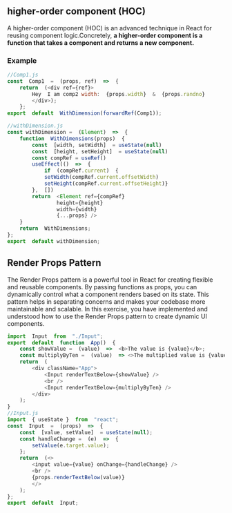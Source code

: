 ## higher-order component (HOC)
A higher-order component (HOC) is an advanced technique in React for reusing component logic.Concretely, **a higher-order component is a function that takes a component and returns a new component.**

### Example
```javascript
//Comp1.js
const  Comp1  =  (props, ref)  =>  {
	return  (<div ref={ref}>
		Hey  I am comp2 width:  {props.width}  &  {props.randno}
		</div>);
	};
export  default  WithDimension(forwardRef(Comp1));

//withDimension.js
const withDimension =  (Element)  =>  {
	function  WithDimensions(props)  {
		const  [width, setWidth]  = useState(null)
		const  [height, setHeight]  = useState(null)
		const compRef = useRef()
		useEffect(()  =>  {
			if  (compRef.current)  {
			setWidth(compRef.current.offsetWidth)
			setHeight(compRef.current.offsetHeight)}
		},  [])
		return  <Element ref={compRef} 
				height={height} 
				width={width}  
				{...props} />
	}
	return  WithDimensions;
};
export  default withDimension;
```
##  Render Props Pattern

The Render Props pattern is a powerful tool in React for creating flexible and reusable components. By passing functions as props, you can dynamically control what a component renders based on its state. This pattern helps in separating concerns and makes your codebase more maintainable and scalable. In this exercise, you have implemented and understood how to use the Render Props pattern to create dynamic UI components.

```javascript
import  Input  from  "./Input";
export  default  function  App()  {
	const showValue =  (value)  =>  <b>The value is {value}</b>;
	const multiplyByTen =  (value)  => <>The multiplied value is {value *  10}</>;
	return  (
		<div className="App">
			<Input renderTextBelow={showValue} />
			<br />
			<Input renderTextBelow={multiplyByTen} />
		</div>
	);
}
//Input.js
import  { useState }  from  "react";
const  Input  =  (props)  =>  {
	const  [value, setValue]  = useState(null);
	const handleChange =  (e)  =>  {
		setValue(e.target.value);
	};
	return  (<>
		<input value={value} onChange={handleChange} />
		<br />
		{props.renderTextBelow(value)}
		</>
	);
};
export  default  Input;
```
